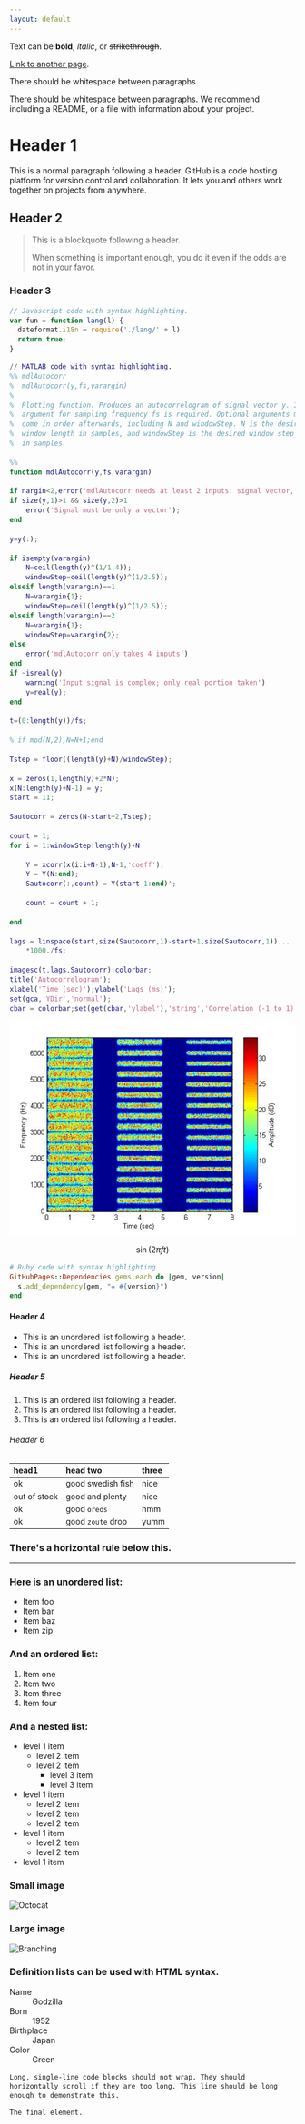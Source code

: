 ```yaml
---
layout: default
---
```


Text can be **bold**, _italic_, or ~~strikethrough~~.

[Link to another page](./another-page.html).

There should be whitespace between paragraphs.

There should be whitespace between paragraphs. We recommend including a README, or a file with information about your project.

# Header 1

This is a normal paragraph following a header. GitHub is a code hosting platform for version control and collaboration. It lets you and others work together on projects from anywhere.

## Header 2

> This is a blockquote following a header.
>
> When something is important enough, you do it even if the odds are not in your favor.

### Header 3

```js
// Javascript code with syntax highlighting.
var fun = function lang(l) {
  dateformat.i18n = require('./lang/' + l)
  return true;
}
```

```matlab
// MATLAB code with syntax highlighting.
%% mdlAutocorr
%  mdlAutocorr(y,fs,varargin)
%
%  Plotting function. Produces an autocorrelogram of signal vector y. Input
%  argument for sampling frequency fs is required. Optional arguments must
%  come in order afterwards, including N and windowStep. N is the desired
%  window length in samples, and windowStep is the desired window step size
%  in samples.

%%
function mdlAutocorr(y,fs,varargin)

if nargin<2,error('mdlAutocorr needs at least 2 inputs: signal vector, and samp. freq.');end
if size(y,1)>1 && size(y,2)>1
    error('Signal must be only a vector');
end

y=y(:);

if isempty(varargin)
    N=ceil(length(y)^(1/1.4));
    windowStep=ceil(length(y)^(1/2.5));
elseif length(varargin)==1
    N=varargin{1};
    windowStep=ceil(length(y)^(1/2.5));
elseif length(varargin)==2
    N=varargin{1};
    windowStep=varargin{2};
else
    error('mdlAutocorr only takes 4 inputs')
end
if ~isreal(y)
    warning('Input signal is complex; only real portion taken')
    y=real(y);
end

t=(0:length(y))/fs;

% if mod(N,2),N=N+1;end

Tstep = floor((length(y)+N)/windowStep);

x = zeros(1,length(y)+2*N);
x(N:length(y)+N-1) = y;
start = 11;

Sautocorr = zeros(N-start+2,Tstep);

count = 1;
for i = 1:windowStep:length(y)+N
    
    Y = xcorr(x(i:i+N-1),N-1,'coeff');
    Y = Y(N:end);
    Sautocorr(:,count) = Y(start-1:end)';
    
    count = count + 1;
    
end

lags = linspace(start,size(Sautocorr,1)-start+1,size(Sautocorr,1))...
    *1000./fs;

imagesc(t,lags,Sautocorr);colorbar;
title('Autocorrelogram');
xlabel('Time (sec)');ylabel('Lags (ms)');
set(gca,'YDir','normal');
cbar = colorbar;set(get(cbar,'ylabel'),'string','Correlation (-1 to 1)');
```
![iter](iterSpec.jpg)

$$ \sin (2\pi ft) $$

```ruby
# Ruby code with syntax highlighting
GitHubPages::Dependencies.gems.each do |gem, version|
  s.add_dependency(gem, "= #{version}")
end
```

#### Header 4

*   This is an unordered list following a header.
*   This is an unordered list following a header.
*   This is an unordered list following a header.

##### Header 5

1.  This is an ordered list following a header.
2.  This is an ordered list following a header.
3.  This is an ordered list following a header.

###### Header 6

| head1        | head two          | three |
|:-------------|:------------------|:------|
| ok           | good swedish fish | nice  |
| out of stock | good and plenty   | nice  |
| ok           | good `oreos`      | hmm   |
| ok           | good `zoute` drop | yumm  |

### There's a horizontal rule below this.

* * *

### Here is an unordered list:

*   Item foo
*   Item bar
*   Item baz
*   Item zip

### And an ordered list:

1.  Item one
1.  Item two
1.  Item three
1.  Item four

### And a nested list:

- level 1 item
  - level 2 item
  - level 2 item
    - level 3 item
    - level 3 item
- level 1 item
  - level 2 item
  - level 2 item
  - level 2 item
- level 1 item
  - level 2 item
  - level 2 item
- level 1 item

### Small image

![Octocat](https://github.githubassets.com/images/icons/emoji/octocat.png)

### Large image

![Branching](https://guides.github.com/activities/hello-world/branching.png)


### Definition lists can be used with HTML syntax.

<dl>
<dt>Name</dt>
<dd>Godzilla</dd>
<dt>Born</dt>
<dd>1952</dd>
<dt>Birthplace</dt>
<dd>Japan</dd>
<dt>Color</dt>
<dd>Green</dd>
</dl>

```
Long, single-line code blocks should not wrap. They should horizontally scroll if they are too long. This line should be long enough to demonstrate this.
```

```
The final element.
```

